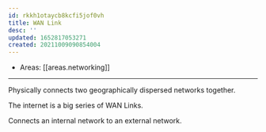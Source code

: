 ```yaml
---
id: rkkh1otaycb8kcfi5jof0vh
title: WAN Link
desc: ''
updated: 1652817053271
created: 20211009090854004
---
```


- Areas: [[areas.networking]]

---

Physically connects two geographically dispersed networks together.

The internet is a big series of WAN Links.

Connects an internal network to an external network.
